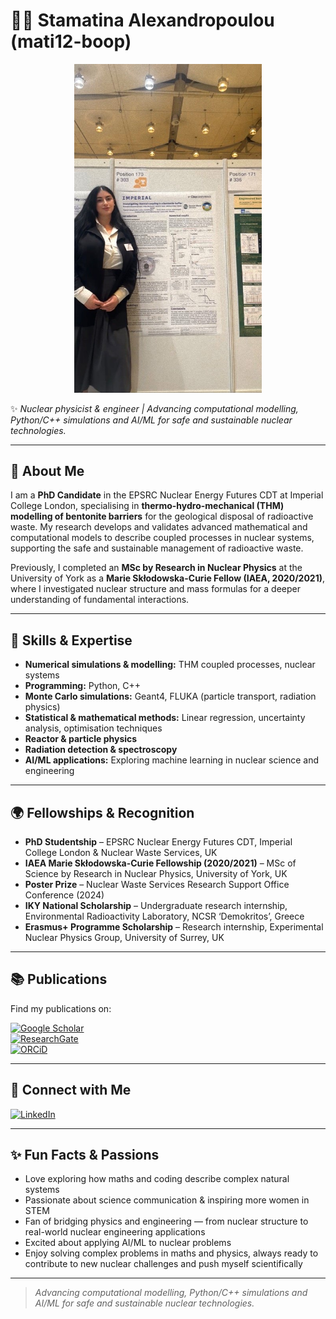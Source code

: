 # 👩‍🔬 Stamatina Alexandropoulou (mati12-boop)

<p align="center">
  <img src="assets/profile.jpg" alt="Stamatina at Clay Conference 2024, Hannover" width="300"/>
</p>

✨ *Nuclear physicist & engineer | Advancing computational modelling, Python/C++ simulations and AI/ML for safe and sustainable nuclear technologies.*

---

## 👋 About Me

I am a **PhD Candidate** in the EPSRC Nuclear Energy Futures CDT at Imperial College London, specialising in **thermo-hydro-mechanical (THM) modelling of bentonite barriers** for the geological disposal of radioactive waste. My research develops and validates advanced mathematical and computational models to describe coupled processes in nuclear systems, supporting the safe and sustainable management of radioactive waste.

Previously, I completed an **MSc by Research in Nuclear Physics** at the University of York as a **Marie Skłodowska-Curie Fellow (IAEA, 2020/2021)**, where I investigated nuclear structure and mass formulas for a deeper understanding of fundamental interactions.

---

## 🔑 Skills & Expertise

- **Numerical simulations & modelling:** THM coupled processes, nuclear systems  
- **Programming:** Python, C++  
- **Monte Carlo simulations:** Geant4, FLUKA (particle transport, radiation physics)  
- **Statistical & mathematical methods:** Linear regression, uncertainty analysis, optimisation techniques  
- **Reactor & particle physics**  
- **Radiation detection & spectroscopy**  
- **AI/ML applications:** Exploring machine learning in nuclear science and engineering  

---

## 🌍 Fellowships & Recognition

- **PhD Studentship** – EPSRC Nuclear Energy Futures CDT, Imperial College London & Nuclear Waste Services, UK  
- **IAEA Marie Skłodowska-Curie Fellowship (2020/2021)** – MSc of Science by Research in Nuclear Physics, University of York, UK  
- **Poster Prize** – Nuclear Waste Services Research Support Office Conference (2024)  
- **IKY National Scholarship** – Undergraduate research internship, Environmental Radioactivity Laboratory, NCSR ‘Demokritos’, Greece  
- **Erasmus+ Programme Scholarship** – Research internship, Experimental Nuclear Physics Group, University of Surrey, UK  

---

## 📚 Publications

Find my publications on:  

[![Google Scholar](https://img.shields.io/badge/Google%20Scholar-Profile-blue?logo=Google-Scholar)](https://scholar.google.com/citations?user=8k84kbcAAAAJ&hl=en)  
[![ResearchGate](https://img.shields.io/badge/ResearchGate-Profile-brightgreen?logo=ResearchGate)](https://www.researchgate.net/profile/Stamatina-Alexandropoulou?ev=hdr_xprf)  
[![ORCiD](https://img.shields.io/badge/ORCiD-0000--0002--8303--5713-A6CE39?logo=ORCID)](https://orcid.org/0000-0002-8303-5713)  

---

## 🔗 Connect with Me

[![LinkedIn](https://img.shields.io/badge/LinkedIn-Profile-blue?logo=LinkedIn)](https://www.linkedin.com/in/stamatina-alexandropoulou-4b402b301/)  

---

## ✨ Fun Facts & Passions

- Love exploring how maths and coding describe complex natural systems  
- Passionate about science communication & inspiring more women in STEM  
- Fan of bridging physics and engineering — from nuclear structure to real-world nuclear engineering applications  
- Excited about applying AI/ML to nuclear problems  
- Enjoy solving complex problems in maths and physics, always ready to contribute to new nuclear challenges and push myself scientifically  

---

> *Advancing computational modelling, Python/C++ simulations and AI/ML for safe and sustainable nuclear technologies.*


